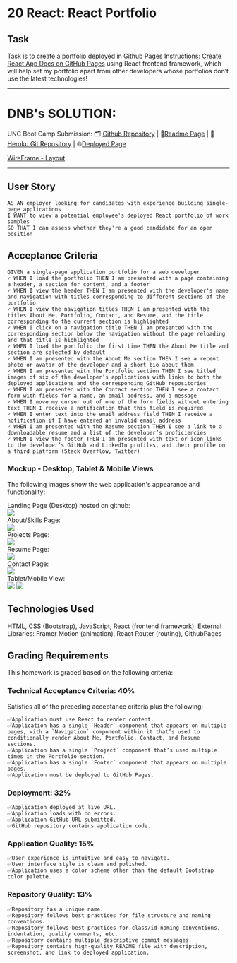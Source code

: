 # 20 React: React Portfolio

## Task

Task is to create a portfolio deployed in Github Pages [Instructions: Create React App Docs on GitHub Pages](https://create-react-app.dev/docs/deployment/#github-pages) using React frontend framework, which will help set my portfolio apart from other developers whose portfolios don’t use the latest technologies! 


--------------------------------
# DNB's SOLUTION: 
UNC Boot Camp Submission: 
🗂️ [Github Repository](https://github.com/DionneNoellaBarretto/20_DNB_React_Portfolio/settings/pages) | 📄[Readme Page](https://dionnenoellabarretto.github.io/20_DNB_React_Portfolio/) | 📑[Heroku Git Repository]() | 🌐[Deployed Page]()

[WireFrame - Layout](https://drive.google.com/file/d/1NIMF139VHox3gRsoGtBnzCC6UeaWHBsV/view?usp=sharing)

--------------------------------

## User Story

```
AS AN employer looking for candidates with experience building single-page applications
I WANT to view a potential employee's deployed React portfolio of work samples
SO THAT I can assess whether they're a good candidate for an open position
```

## Acceptance Criteria

```
GIVEN a single-page application portfolio for a web developer
✓ WHEN I load the portfolio THEN I am presented with a page containing a header, a section for content, and a footer
✓ WHEN I view the header THEN I am presented with the developer's name and navigation with titles corresponding to different sections of the portfolio
✓ WHEN I view the navigation titles THEN I am presented with the titles About Me, Portfolio, Contact, and Resume, and the title corresponding to the current section is highlighted
✓ WHEN I click on a navigation title THEN I am presented with the corresponding section below the navigation without the page reloading and that title is highlighted
✓ WHEN I load the portfolio the first time THEN the About Me title and section are selected by default
✓ WHEN I am presented with the About Me section THEN I see a recent photo or avatar of the developer and a short bio about them
✓ WHEN I am presented with the Portfolio section THEN I see titled images of six of the developer’s applications with links to both the deployed applications and the corresponding GitHub repositories
✓ WHEN I am presented with the Contact section THEN I see a contact form with fields for a name, an email address, and a message
✓ WHEN I move my cursor out of one of the form fields without entering text THEN I receive a notification that this field is required
✓ WHEN I enter text into the email address field THEN I receive a notification if I have entered an invalid email address
✓ WHEN I am presented with the Resume section THEN I see a link to a downloadable resume and a list of the developer’s proficiencies
✓ WHEN I view the footer THEN I am presented with text or icon links to the developer’s GitHub and LinkedIn profiles, and their profile on a third platform (Stack Overflow, Twitter)
```

### Mockup - Desktop, Tablet & Mobile Views
The following images show the web application's appearance and functionality:

Landing Page (Desktop) hosted on github: <br>
<img src="./src/assets/icons/LandingPage.png"> <br>
About/Skills Page: <br>
<img src="./src/assets/icons/AboutSkillsPage.png"> <br>
Projects Page: <br>
<img src="./src/assets/icons/ProjectsPage.png"> <br>
Resume Page: <br>
<img src="./src/assets/icons/ResumePage.png"> <br>
Contact Page: <br>
<img src="./src/assets/icons/ContactPage.png"> <br>
Tablet/Mobile View: <br>
<img src="./src/assets/icons/MobileView.png">
<img src="./src/assets/icons/TabletView.png"> <br>

## Technologies Used
HTML, CSS (Bootstrap), JavaScript, React (frontend framework), External Libraries: Framer Motion (animation), React Router (routing), GithubPages


## Grading Requirements

This homework is graded based on the following criteria:

### Technical Acceptance Criteria: 40%

 Satisfies all of the preceding acceptance criteria plus the following:
```
✅Application must use React to render content.
✅Application has a single `Header` component that appears on multiple pages, with a `Navigation` component within it that’s used to conditionally render About Me, Portfolio, Contact, and Resume sections.
✅Application has a single `Project` component that’s used multiple times in the Portfolio section.
✅Application has a single `Footer` component that appears on multiple pages.
✅Application must be deployed to GitHub Pages.
```
### Deployment: 32%
```
✅Application deployed at live URL.
✅Application loads with no errors.
✅Application GitHub URL submitted.
✅GitHub repository contains application code.
```
### Application Quality: 15%
```
✅User experience is intuitive and easy to navigate.
✅User interface style is clean and polished.
✅Application uses a color scheme other than the default Bootstrap color palette.
```
### Repository Quality: 13%
```
✅Repository has a unique name.
✅Repository follows best practices for file structure and naming conventions.
✅Repository follows best practices for class/id naming conventions, indentation, quality comments, etc.
✅Repository contains multiple descriptive commit messages.
✅Repository contains high-quality README file with description, screenshot, and link to deployed application.
```

